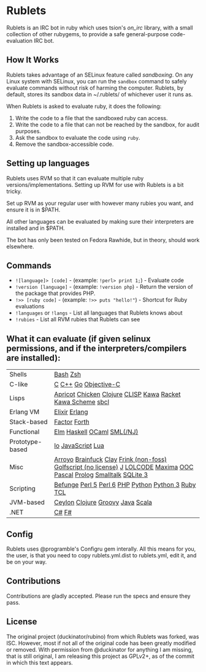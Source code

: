 Rublets
=======

Rublets is an IRC bot in ruby which uses tsion's *on_irc* library, with a small collection of other rubygems, to provide a safe general-purpose code-evaluation IRC bot.

How It Works
------------

Rublets takes advantage of an SELinux feature called *sandboxing*. On any Linux system with SELinux, you can run the `sandbox` command to safely evaluate commands without risk of harming the computer. Rublets, by default, stores its sandbox data in ~/.rublets/ of whichever user it runs as.

When Rublets is asked to evaluate ruby, it does the following:

1. Write the code to a file that the sandboxed ruby can access.
2. Write the code to a file that can not be reached by the sandbox, for audit purposes.
3. Ask the sandbox to evaluate the code using `ruby`.
4. Remove the sandbox-accessible code.

Setting up languages
--------------------

Rublets uses RVM so that it can evaluate multiple ruby versions/implementations. Setting up RVM for use with Rublets is a bit tricky.

Set up RVM as your regular user with however many rubies you want, and ensure it is in $PATH.

All other languages can be evaluated by making sure their interpreters are installed and in $PATH.

The bot has only been tested on Fedora Rawhide, but in theory, should work elsewhere.

Commands
--------

* `![language]> [code]` - (example: `!perl> print 1;`) - Evaluate code
* `!version [language]` - (example: `!version php`) - Return the version of the package that provides PHP.
* `!>> [ruby code]` - (example: `!>> puts "hello!"`) - Shortcut for Ruby evaluations
* `!languages` or `!langs` - List all languages that Rublets knows about
* `!rubies` - List all RVM rubies that Rublets can see

What it can evaluate (if given selinux permissions, and if the interpreters/compilers are installed):
-----------------------------------------------------------------------------------------------------


<table>
<tr>
  <td>Shells</td>
  <td>
    <a href="https://www.gnu.org/software/bash/">Bash</a>
    <a href="http://www.zsh.org/">Zsh</a>
  </td>
</tr>
<tr>
  <td>C-like</td>
  <td>
    <a href="http://gcc.gnu.org/">C</a>
    <a href="http://gcc.gnu.org/">C++</a>
    <a href="http://www.golang.org/">Go</a>
    <a href="http://gcc.gnu.org/">Objective-C</a>
  </td>
</tr>
<tr>
  <td>Lisps</td>
  <td>
    <a href="https://github.com/programble/apricot">Apricot</a>
    <a href="http://call-cc.org/">Chicken</a>
    <a href="http://clojure.org/">Clojure</a>
    <a href="http://www.clisp.org/">CLISP</a>
    <a href="https://www.gnu.org/software/kawa/">Kawa</a>
    <a href="http://racket-lang.org">Racket</a>
    <a href="https://en.wikipedia.org/wiki/Scheme_%28programming_language%29">Kawa Scheme</a>
    <a href="http://sbcl.org">sbcl</a>
  </td>
</tr>
<tr>
  <td>Erlang VM</td>
  <td>
    <a href="http://elixir-lang.org">Elixir</a>
    <a href="http://erlang.org">Erlang</a>
  </td>
</tr>
<tr>
  <td>Stack-based</td>
  <td>
    <a href="http://factorcode.org/">Factor</a>
    <a href="https://www.gnu.org/software/gforth/">Forth</a>
  </td>
</tr>
<tr>
  <td>Functional</td>
  <td>
    <a href="http://elm-lang.org">Elm</a>
    <a href="http://haskell.org">Haskell</a>
    <a href="http://caml.inria.fr/">OCaml</a>
    <a href="http://smlnj.cs.uchicago.edu/">SML(/NJ)</a>
  </td>
</tr>
<tr>
  <td>Prototype-based</td>
  <td>
    <a href="http://iolanguage.com">Io</a>
    <a href="https://developer.mozilla.org/en/JavaScript">JavaScript</a>
    <a href="http://lua.org">Lua</a>
  </td>
</tr>
<tr>
  <td>Misc</td>
  <td>
    <a href="https://github.com/boredomist/arroyo">Arroyo</a>
    <a href="https://github.com/pocmo/Ruby-Brainfuck">Brainfuck</a>
    <a href="http://claylabs.com/clay/">Clay</a>
    <a href="https://futureboy.us/frinkdocs/">Frink (non-foss)</a>
    <a href="http://www.golfscript.com/golfscript/">Golfscript (no license)</a>
    <a href="http://www.jsoftware.com/">J</a>
    <a href="http://lolcode.com/">LOLCODE</a>
    <a href="http://maxima.sourceforge.net/">Maxima</a>
    <a href="http://ooc-lang.org/">OOC</a>
    <a href="http://www.freepascal.org/">Pascal</a>
    <a href="http://www.gprolog.org/">Prolog</a>
    <a href="http://smalltalk.gnu.org">Smalltalk</a>
    <a href="https://www.sqlite.org/">SQLite 3</a>
  </td>
</tr>
<tr>
  <td>Scripting</td>
  <td>
    <a href="https://github.com/programble/befrunge">Befunge</a>
    <a href="http://www.perl.org">Perl 5</a>
    <a href="http://perl6.org">Perl 6</a>
    <a href="http://php.net">PHP</a>
    <a href="http://www.python.org">Python</a>
    <a href="http://docs.python.org/release/3.2.3/whatsnew/index.html">Python 3</a>
    <a href="http://www.ruby-lang.org">Ruby</a>
    <a href="http://tcl.sourceforge.net/">TCL</a>
  </td>
</tr>
<tr>
  <td>JVM-based</td>
  <td>
    <a href="http://ceylon-lang.org/">Ceylon</a>
    <a href="http://clojure.org/">Clojure</a>
    <a href="http://groovy.codehaus.org/">Groovy</a>
    <a href="http://openjdk.java.net/">Java</a>
    <a href="http://www.scala-lang.org">Scala</a>
  </td>
</tr>
<tr>
  <td>.NET</td>
  <td>
    <a href="http://msdn.microsoft.com/en-us/vstudio/hh388566">C#</a>
    <a href="http://fsharp.org/">F#</a>
  </td>
</tr>
</table>

Config
------

Rublets uses @programble's Configru gem interally. All this means for you, the user, is that you need to copy rublets.yml.dist to rublets.yml, edit it, and be on your way.

Contributions
-------------

Contributions are gladly accepted. Please run the specs and ensure they pass.

License
-------

The original project (duckinator/rubino) from which Rublets was forked, was ISC.
However, most if not all of the original code has been greatly modified or removed.
With permission from @duckinator for anything I am missing, that is still original,
I am releasing this project as GPLv2+, as of the commit in which this text appears.
